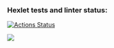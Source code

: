### Hexlet tests and linter status:
[![Actions Status](https://github.com/lagunova-julia/java-project-61/actions/workflows/hexlet-check.yml/badge.svg)](https://github.com/lagunova-julia/java-project-61/actions)

<a href="https://codeclimate.com/github/lagunova-julia/java-project-61/maintainability"><img src="https://api.codeclimate.com/v1/badges/41554841907b4a305229/maintainability" /></a>
